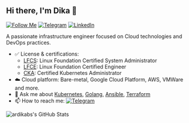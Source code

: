 ## Hi there, I'm Dika 👋
[![Follow Me](https://img.shields.io/github/followers/ardikabs?label=Follow&style=social)](https://github.com/ardikabs)
[![Telegram](https://img.shields.io/static/v1?label=%20&message=Telegram&logo=Telegram&style=flat&labelColor=grey)](https://t.me/ardikabs)
[![LinkedIn](https://img.shields.io/static/v1?label=%20&message=LinkedIn&logo=LinkedIn&style=flat&labelColor=grey)](https://www.linkedin.com/in/ardikabs/)

A passionate infrastructure engineer focused on Cloud technologies and DevOps practices.

- ✅ License & certifications:
    * [LFCS](https://www.youracclaim.com/badges/747f6deb-0e66-4168-b6f6-4c3351f5542d): Linux Foundation Certified System Administrator
    * [LFCE](https://www.youracclaim.com/badges/01886f46-7dae-4fa1-b639-ec35eeee097e): Linux Foundation Certified Engineer
    * [CKA](https://www.youracclaim.com/badges/3899fe66-ea5c-46e8-b44b-1e9e04b75daf/linked_in_profile): Certified Kubernetes Administrator
- ☁️ Cloud platform: Bare-metal, Google Cloud Platform, AWS, VMWare and more.
- 💬 Ask me about [Kubernetes](https://kubernetes.io), [Golang](https://golang.org), [Ansible](https://docs.ansible.com), [Terraform](https://terraform.io)
- 📫 How to reach me: [![Telegram](https://img.shields.io/static/v1?label=%20&message=me@ardikabs.com&logo=gmail&style=flat&labelColor=white)](mailto:me@ardikabs.com)


![ardikabs's GitHub Stats](https://github-readme-stats.vercel.app/api?username=ardikabs&show_icons=true&count_private=true&line_height=40)